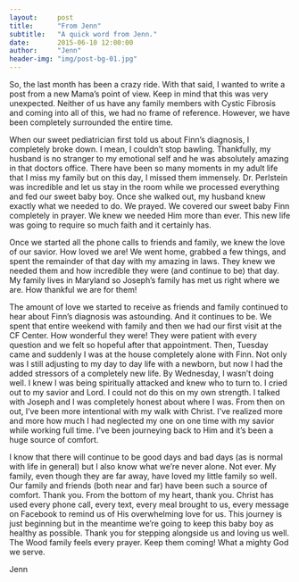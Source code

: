 ```yaml
---
layout:     post
title:      "From Jenn"
subtitle:   "A quick word from Jenn."
date:       2015-06-10 12:00:00
author:     "Jenn"
header-img: "img/post-bg-01.jpg"
---
```


So, the last month has been a crazy ride. With that said, I wanted to write a post from a new Mama’s point of view. Keep in mind that this was very unexpected. Neither of us have any family members with Cystic Fibrosis and coming into all of this, we had no frame of reference. However, we have been completely surrounded the entire time.

When our sweet pediatrician first told us about Finn’s diagnosis, I completely broke down. I mean, I couldn’t stop bawling. Thankfully, my husband is no stranger to my emotional self and he was absolutely amazing in that doctors office. There have been so many moments in my adult life that I miss my family but on this day, I missed them immensely. Dr. Perlstein was incredible and let us stay in the room while we processed everything and fed our sweet baby boy. Once she walked out, my husband knew exactly what we needed to do. We prayed. We covered our sweet baby Finn completely in prayer. We knew we needed Him more than ever. This new life was going to require so much faith and it certainly has.

Once we started all the phone calls to friends and family, we knew the love of our savior. How loved we are! We went home, grabbed a few things, and spent the remainder of that day with my amazing in laws. They knew we needed them and how incredible they were (and continue to be) that day. My family lives in Maryland so Joseph’s family has met us right where we are. How thankful we are for them!

The amount of love we started to receive as friends and family continued to hear about Finn’s diagnosis was astounding. And it continues to be. We spent that entire weekend with family and then we had our first visit at the CF Center. How wonderful they were! They were patient with every question and we felt so hopeful after that appointment. Then, Tuesday came and suddenly I was at the house completely alone with Finn. Not only was I still adjusting to my day to day life with a newborn, but now I had the added stressors of a completely new life. By Wednesday, I wasn’t doing well. I knew I was being spiritually attacked and knew who to turn to. I cried out to my savior and Lord. I could not do this on my own strength. I talked with Joseph and I was completely honest about where I was. From then on out, I’ve been more intentional with my walk with Christ. I’ve realized more and more how much I had neglected my one on one time with my savior while working full time. I’ve been journeying back to Him and it’s been a huge source of comfort.

I know that there will continue to be good days and bad days (as is normal with life in general) but I also know what we’re never alone. Not ever. My family, even though they are far away, have loved my little family so well. Our family and friends (both near and far) have been such a source of comfort. Thank you. From the bottom of my heart, thank you. Christ has used every phone call, every text, every meal brought to us, every message on Facebook to remind us of His overwhelming love for us. This journey is just beginning but in the meantime we’re going to keep this baby boy as healthy as possible. Thank you for stepping alongside us and loving us well. The Wood family feels every prayer. Keep them coming! What a mighty God we serve.

Jenn